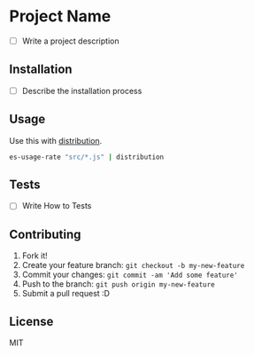 # Project Name

- [ ] Write a project description

## Installation

- [ ] Describe the installation process

## Usage

Use this with [distribution](https://github.com/philovivero/distribution "distribution").

```sh
es-usage-rate "src/*.js" | distribution
```

## Tests

- [ ] Write How to Tests

## Contributing

1. Fork it!
2. Create your feature branch: `git checkout -b my-new-feature`
3. Commit your changes: `git commit -am 'Add some feature'`
4. Push to the branch: `git push origin my-new-feature`
5. Submit a pull request :D

## License

MIT